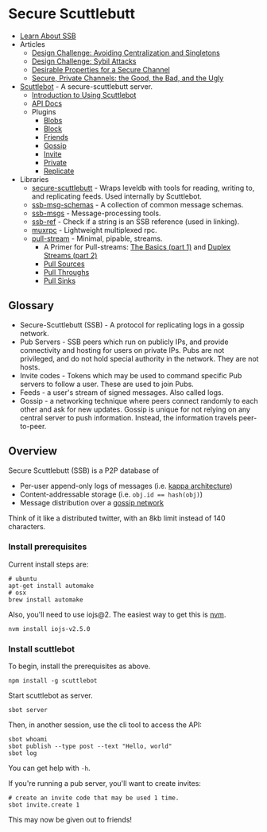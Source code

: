 # Secure Scuttlebutt

 - [Learn About SSB](./learn.md)
 - Articles
   - [Design Challenge: Avoiding Centralization and Singletons](./articles/design-challenge-avoid-centralization-and-singletons.md)
   - [Design Challenge: Sybil Attacks](./articles/design-challenge-sybil-attack.md)
   - [Desirable Properties for a Secure Channel](./articles/desirable-properties-for-a-secure-channel.md)
   - [Secure, Private Channels: the Good, the Bad, and the Ugly](./articles/secure-private-channels.md)
 - [Scuttlebot](https://github.com/ssbc/scuttlebot) - A secure-scuttlebutt server.
   - [Introduction to Using Scuttlebot](todo)
   - [API Docs](https://github.com/ssbc/scuttlebot/blob/master/api.md)
   - Plugins
     - [Blobs](https://github.com/ssbc/scuttlebot/blob/master/plugins/blobs.md)
     - [Block](https://github.com/ssbc/scuttlebot/blob/master/plugins/block.md)
     - [Friends](https://github.com/ssbc/scuttlebot/blob/master/plugins/friends.md)
     - [Gossip](https://github.com/ssbc/scuttlebot/blob/master/plugins/gossip.md)
     - [Invite](https://github.com/ssbc/scuttlebot/blob/master/plugins/invite.md)
     - [Private](https://github.com/ssbc/scuttlebot/blob/master/plugins/private.md)
     - [Replicate](https://github.com/ssbc/scuttlebot/blob/master/plugins/replicate.md)
 - Libraries
   - [secure-scuttlebutt](https://github.com/ssbc/secure-scuttlebutt) - Wraps leveldb with tools for reading, writing to, and replicating feeds. Used internally by Scuttlebot.
   - [ssb-msg-schemas](https://github.com/ssbc/ssb-msg-schemas) - A collection of common message schemas.
   - [ssb-msgs](https://github.com/ssbc/ssb-msgs) - Message-processing tools.
   - [ssb-ref](https://github.com/ssbc/ssb-ref) - Check if a string is an SSB reference (used in linking).
   - [muxrpc](https://github.com/ssbc/muxrpc) - Lightweight multiplexed rpc.
   - [pull-stream](https://github.com/dominictarr/pull-stream) - Minimal, pipable, streams.
     - A Primer for Pull-streams: [The Basics (part 1)](https://github.com/dominictarr/pull-stream-examples/blob/master/pull.js) and [Duplex Streams (part 2)](https://github.com/dominictarr/pull-stream-examples/blob/master/duplex.js)
     - [Pull Sources](https://github.com/dominictarr/pull-stream/blob/master/docs/sources.md)
     - [Pull Throughs](https://github.com/dominictarr/pull-stream/blob/master/docs/throughs.md)
     - [Pull Sinks](https://github.com/dominictarr/pull-stream/blob/master/docs/sinks.md)


## Glossary

 - Secure-Scuttlebutt (SSB) - A protocol for replicating logs in a gossip network.
 - Pub Servers - SSB peers which run on publicly IPs, and provide connectivity and hosting for users on private IPs. Pubs are not privileged, and do not hold special authority in the network. They are not hosts.
 - Invite codes - Tokens which may be used to command specific Pub servers to follow a user. These are used to join Pubs.
 - Feeds - a user's stream of signed messages. Also called logs.
 - Gossip - a networking technique where peers connect randomly to each other and ask for new updates. Gossip is unique for not relying on any central server to push information. Instead, the information travels peer-to-peer.


## Overview

Secure Scuttlebutt (SSB) is a P2P database of

- Per-user append-only logs of messages (i.e. [kappa architecture](http://www.kappa-architecture.com/))
- Content-addressable storage (i.e. `obj.id == hash(obj)`)
- Message distribution over a [gossip network](https://en.wikipedia.org/wiki/Gossip_protocol)

Think of it like a distributed twitter, with an 8kb limit instead of 140 characters.


### Install prerequisites

Current install steps are:

```
# ubuntu
apt-get install automake
# osx
brew install automake
```

Also, you'll need to use iojs@2.
The easiest way to get this is [nvm](https://github.com/creationix/nvm).

```
nvm install iojs-v2.5.0
```


### Install scuttlebot

To begin, install the prerequisites as above.

```
npm install -g scuttlebot
```

Start scuttlebot as server.

```
sbot server
```

Then, in another session, use the cli tool to access the API:

```
sbot whoami
sbot publish --type post --text "Hello, world"
sbot log
```

You can get help with `-h`.

If you're running a pub server, you'll want to create invites:

```
# create an invite code that may be used 1 time.
sbot invite.create 1
```

This may now be given out to friends!
